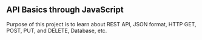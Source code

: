 ## API Basics through JavaScript

Purpose of this project is to learn about REST API, JSON format, HTTP GET, POST, PUT, and DELETE, Database, etc.
